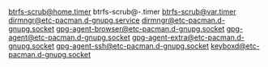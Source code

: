 btrfs-scrub@home.timer
btrfs-scrub@-.timer
btrfs-scrub@var.timer
dirmngr@etc-pacman.d-gnupg.service
dirmngr@etc-pacman.d-gnupg.socket
gpg-agent-browser@etc-pacman.d-gnupg.socket
gpg-agent@etc-pacman.d-gnupg.socket
gpg-agent-extra@etc-pacman.d-gnupg.socket
gpg-agent-ssh@etc-pacman.d-gnupg.socket
keyboxd@etc-pacman.d-gnupg.socket
